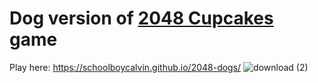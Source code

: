 Dog version of [2048 Cupcakes](https://0x0800.github.io/2048-CUPCAKES/) game
========================================================================

Play here: https://schoolboycalvin.github.io/2048-dogs/
![download (2)](https://user-images.githubusercontent.com/115473307/221586976-515af701-9c59-4c2e-8903-ccc1041be9cc.jpeg)
